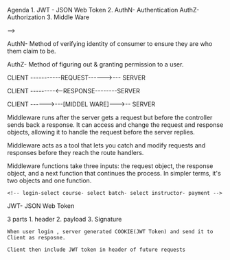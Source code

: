 Agenda
    1. JWT - JSON Web Token
    2. 
        AuthN- Authentication
        AuthZ- Authorization
    3. Middle Ware


<!-- 
deluxe superdulex premium  -->

<!-- economy  basic premium -->


<!-- INTERNSHALA -->
<!-- 
    <!-- 1. Viewer
    2. Enrolled Student   
    3. Teacher   
    4. Admin --> -->


AuthN-  Method of verifying identity of consumer 
        to ensure they are who them claim to be.


AuthZ-  Method of figuring out & granting
        permission to a user.


CLIENT -----------REQUEST------>--- SERVER

CLIENT ---------<--RESPONSE--------SERVER


CLIENT ------>---[MIDDEL WARE]--->--  SERVER

Middleware runs after the server gets a request but before the controller sends back a response. It can access and change the request and response objects, allowing it to handle the request before the server replies.

Middleware acts as a tool that lets you catch and modify requests and responses before they reach the route handlers.

Middleware functions take three inputs: the request object, the response object, and a next function that continues the process. In simpler terms, it's two objects and one function.


<!-- MIDDLE WARE CHAINING -->

    <!-- login-select course- select batch- select instructor- payment -->


JWT- JSON Web Token

3 parts
    1. header
    2. payload
    3. Signature

    When user login , server generated COOKIE(JWT Token) and send it to Client as resposne.

    Client then include JWT token in header of future requests



